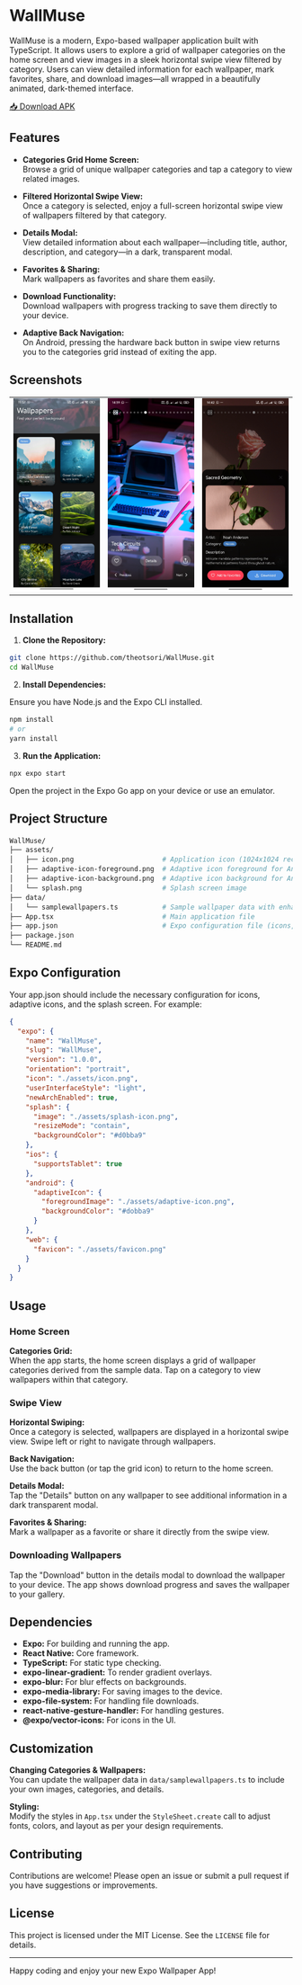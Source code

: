 # WallMuse

WallMuse is a modern, Expo-based wallpaper application built with TypeScript. It allows users to explore a grid of wallpaper categories on the home screen and view images in a sleek horizontal swipe view filtered by category. Users can view detailed information for each wallpaper, mark favorites, share, and download images—all wrapped in a beautifully animated, dark-themed interface.

[📥 Download APK](https://theotsori.github.io)

## Features

- **Categories Grid Home Screen:**  
  Browse a grid of unique wallpaper categories and tap a category to view related images.

- **Filtered Horizontal Swipe View:**  
  Once a category is selected, enjoy a full-screen horizontal swipe view of wallpapers filtered by that category.

- **Details Modal:**  
  View detailed information about each wallpaper—including title, author, description, and category—in a dark, transparent modal.

- **Favorites & Sharing:**  
  Mark wallpapers as favorites and share them easily.

- **Download Functionality:**  
  Download wallpapers with progress tracking to save them directly to your device.

- **Adaptive Back Navigation:**  
  On Android, pressing the hardware back button in swipe view returns you to the categories grid instead of exiting the app.

## Screenshots

<table>
  <tr>
    <td><img src="./assets/wallmuse-screenshot1.jpg" alt="WallMuse Screenshot 1" width="200"></td>
    <td><img src="./assets/wallmuse-screenshot2.jpg" alt="WallMuse Screenshot 2" width="200"></td>
    <td><img src="./assets/wallmuse-screenshot3.jpg" alt="WallMuse Screenshot 3" width="200"></td>
  </tr>
</table>

## Installation

1. **Clone the Repository:**

```bash
git clone https://github.com/theotsori/WallMuse.git
cd WallMuse
```

2. **Install Dependencies:**

Ensure you have Node.js and the Expo CLI installed.

```bash
npm install
# or
yarn install
```

3. **Run the Application:**

```bash
npx expo start
```

Open the project in the Expo Go app on your device or use an emulator.

## Project Structure
```bash
WallMuse/
├── assets/
│   ├── icon.png                      # Application icon (1024x1024 recommended)
│   ├── adaptive-icon-foreground.png  # Adaptive icon foreground for Android
│   ├── adaptive-icon-background.png  # Adaptive icon background for Android
│   └── splash.png                    # Splash screen image
├── data/
│   └── samplewallpapers.ts           # Sample wallpaper data with enhanced properties
├── App.tsx                           # Main application file
├── app.json                          # Expo configuration file (icons, splash, etc.)
├── package.json
└── README.md
```

## Expo Configuration
Your app.json should include the necessary configuration for icons, adaptive icons, and the splash screen. For example:

```json
{
  "expo": {
    "name": "WallMuse",
    "slug": "WallMuse",
    "version": "1.0.0",
    "orientation": "portrait",
    "icon": "./assets/icon.png",
    "userInterfaceStyle": "light",
    "newArchEnabled": true,
    "splash": {
      "image": "./assets/splash-icon.png",
      "resizeMode": "contain",
      "backgroundColor": "#d0bba9"
    },
    "ios": {
      "supportsTablet": true
    },
    "android": {
      "adaptiveIcon": {
        "foregroundImage": "./assets/adaptive-icon.png",
        "backgroundColor": "#dobba9"
      }
    },
    "web": {
      "favicon": "./assets/favicon.png"
    }
  }
}
```

## Usage

### Home Screen

**Categories Grid:**  
When the app starts, the home screen displays a grid of wallpaper categories derived from the sample data. Tap on a category to view wallpapers within that category.

### Swipe View

**Horizontal Swiping:**  
Once a category is selected, wallpapers are displayed in a horizontal swipe view. Swipe left or right to navigate through wallpapers.

**Back Navigation:**  
Use the back button (or tap the grid icon) to return to the home screen.

**Details Modal:**  
Tap the "Details" button on any wallpaper to see additional information in a dark transparent modal.

**Favorites & Sharing:**  
Mark a wallpaper as a favorite or share it directly from the swipe view.

### Downloading Wallpapers

Tap the "Download" button in the details modal to download the wallpaper to your device. The app shows download progress and saves the wallpaper to your gallery.

## Dependencies

- **Expo:** For building and running the app.
- **React Native:** Core framework.
- **TypeScript:** For static type checking.
- **expo-linear-gradient:** To render gradient overlays.
- **expo-blur:** For blur effects on backgrounds.
- **expo-media-library:** For saving images to the device.
- **expo-file-system:** For handling file downloads.
- **react-native-gesture-handler:** For handling gestures.
- **@expo/vector-icons:** For icons in the UI.

## Customization

**Changing Categories & Wallpapers:**  
You can update the wallpaper data in `data/samplewallpapers.ts` to include your own images, categories, and details.

**Styling:**  
Modify the styles in `App.tsx` under the `StyleSheet.create` call to adjust fonts, colors, and layout as per your design requirements.

## Contributing

Contributions are welcome! Please open an issue or submit a pull request if you have suggestions or improvements.

## License

This project is licensed under the MIT License. See the `LICENSE` file for details.

---

Happy coding and enjoy your new Expo Wallpaper App!
